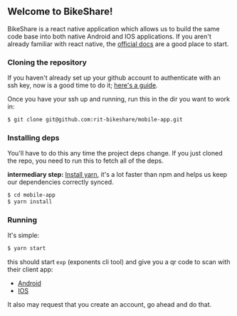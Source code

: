 ## Welcome to BikeShare!

BikeShare is a react native application which allows us to build the same code base into both native Android and IOS applications. If you aren't already familiar with react native, the [official docs](https://facebook.github.io/react-native/) are a good place to start.

### Cloning the repository
If you haven't already set up your github account to authenticate with an ssh key, now is a good time to do it; [here's a guide](https://help.github.com/articles/connecting-to-github-with-ssh/).

Once you have your ssh up and running, run this in the dir you want to work in:
```bash
$ git clone git@github.com:rit-bikeshare/mobile-app.git
```

### Installing deps
You'll have to do this any time the project deps change. If you just cloned the repo, you need to run this to fetch all of the deps.

**intermediary step:** [Install yarn](https://yarnpkg.com/lang/en/docs/install/), 
it's a lot faster than npm and helps us keep our dependencies correctly synced.

```bash
$ cd mobile-app
$ yarn install
```

### Running

It's simple:
```bash
$ yarn start
```
this should start `exp` (exponents cli tool) and give you a qr code to scan with their client app:
- [Android](https://play.google.com/store/apps/details?id=host.exp.exponent)
- [IOS](https://itunes.apple.com/app/apple-store/id982107779)

It also may request that you create an account, go ahead and do that.
